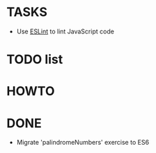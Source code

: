 # TASKS
- Use [ESLint](http://davidwalsh.name/eslint) to lint JavaScript code

# TODO list

# HOWTO

# DONE
+ Migrate 'palindromeNumbers' exercise to ES6

